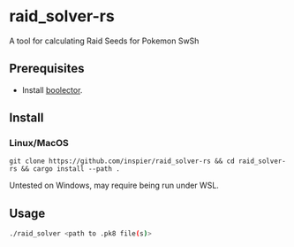 # raid_solver-rs
A tool for calculating Raid Seeds for Pokemon SwSh

## Prerequisites

* Install [boolector](https://github.com/Boolector/boolector).

## Install

### Linux/MacOS

```
git clone https://github.com/inspier/raid_solver-rs && cd raid_solver-rs && cargo install --path .
```

Untested on Windows, may require being run under WSL.

## Usage

```bash
./raid_solver <path to .pk8 file(s)>
```
